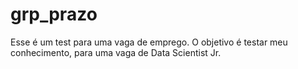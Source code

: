 # grp_prazo

Esse é um test para uma vaga de emprego.
O objetivo é testar meu conhecimento, para uma vaga de Data Scientist Jr.
